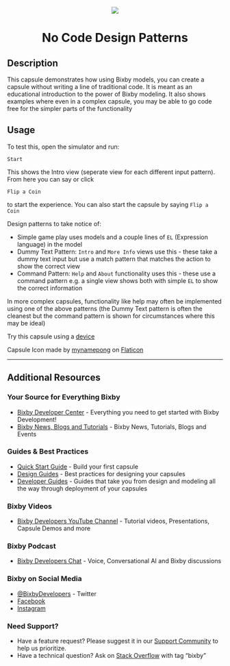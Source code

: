 <p align="Center">
  <img src="https://bixbydevelopers.com/dev/docs-assets/resources/dev-guide/bixby_logo_github-11221940070278028369.png">
  <br/>
  <h1 align="Center">No Code Design Patterns</h1>
</p>

## Description

This capsule demonstrates how using Bixby models, you can create a capsule without writing a line of traditional code. It is meant as an educational introduction to the power of Bixby modeling. It also shows examples where even in a complex capsule, you may be able to go code free for the simpler parts of the functionality

## Usage

To test this, open the simulator and run:

`Start`

This shows the Intro view (seperate view for each different input pattern). From here you can say or click

`Flip a Coin` 

to start the experience. You can also start the capsule by saying `Flip a Coin`

Design patterns to take notice of:
* Simple game play uses models and a couple lines of `EL` (Expression language) in the model
* Dummy Text Pattern: `Intro` and `More Info` views use this - these take a dummy text input but use a match pattern that matches the action to show the correct view
* Command Pattern: `Help` and `About` functionality uses this - these use a command pattern e.g. a single view shows both with simple `EL` to show the correct information

In more complex capsules, functionality like help may often be implemented using one of the above patterns (the Dummy Text pattern is often the cleanest but the command pattern is shown for circumstances where this may be ideal)

Try this capsule using a [device](https://bixbydevelopers.com/dev/docs/dev-guide/developers/testing.on-device)

Capsule Icon made by [mynamepong](https://www.flaticon.com/authors/mynamepong) on [Flaticon](https://www.flaticon.com/)

---

## Additional Resources

### Your Source for Everything Bixby
* [Bixby Developer Center](http://bixbydevelopers.com) - Everything you need to get started with Bixby Development!
* [Bixby News, Blogs and Tutorials](https://bixby.developer.samsung.com/) - Bixby News, Tutorials, Blogs and Events

### Guides & Best Practices
* [Quick Start Guide](https://bixbydevelopers.com/dev/docs/get-started/quick-start) - Build your first capsule
* [Design Guides](https://bixbydevelopers.com/dev/docs/dev-guide/design-guides) - Best practices for designing your capsules
* [Developer Guides](https://bixbydevelopers.com/dev/docs/dev-guide/developers) - Guides that take you from design and modeling all the way through deployment of your capsules

### Bixby Videos
* [Bixby Developers YouTube Channel](https://www.youtube.com/c/bixbydevelopers) - Tutorial videos, Presentations, Capsule Demos and more

### Bixby Podcast
* [Bixby Developers Chat](http://bixbydev.buzzsprout.com/) - Voice, Conversational AI and Bixby discussions 

### Bixby on Social Media
* [@BixbyDevelopers](https://twitter.com/bixbydevelopers) - Twitter
* [Facebook](https://facebook.com/BixbyDevelopers)
* [Instagram](https://www.instagram.com/bixbydevelopers/)

### Need Support?
* Have a feature request? Please suggest it in our [Support Community](https://support.bixbydevelopers.com/hc/en-us/community/topics/360000183273-Feature-Requests) to help us prioritize.
* Have a technical question? Ask on [Stack Overflow](https://stackoverflow.com/questions/tagged/bixby) with tag “bixby”
